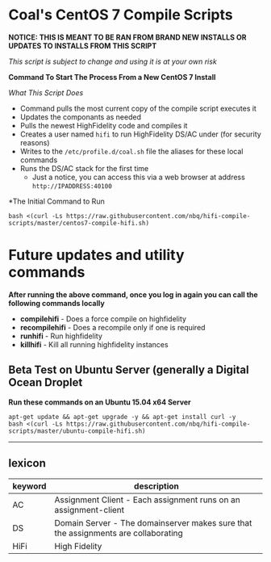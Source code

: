# Coal's CentOS 7 Compile Scripts

**NOTICE: THIS IS MEANT TO BE RAN FROM BRAND NEW INSTALLS OR UPDATES TO INSTALLS FROM THIS SCRIPT**

*This script is subject to change and using it is at your own risk*

**Command To Start The Process From a New CentOS 7 Install**

*What This Script Does*

- Command pulls the most current copy of the compile script executes it 
- Updates the componants as needed  
- Pulls the newest HighFidelity code and compiles it 
- Creates a user named `hifi` to run HighFidelity DS/AC under (for security reasons)
- Writes to the `/etc/profile.d/coal.sh` file the aliases for these local commands 
- Runs the DS/AC stack for the first time      
  - Just a notice, you can access this via a web browser at address `http://IPADDRESS:40100`

*The Initial Command to Run

`bash <(curl -Ls https://raw.githubusercontent.com/nbq/hifi-compile-scripts/master/centos7-compile-hifi.sh)`
 
# Future updates and utility commands

**After running the above command, once you log in again you can call the following commands locally**

- **compilehifi** - Does a force compile on highfidelity
- **recompilehifi** - Does a recompile only if one is required
- **runhifi** - Run highfidelity
- **killhifi** - Kill all running highfidelity instances

## Beta Test on Ubuntu Server (generally a Digital Ocean Droplet

**Run these commands on an Ubuntu 15.04 x64 Server**

```
apt-get update && apt-get upgrade -y && apt-get install curl -y
bash <(curl -Ls https://raw.githubusercontent.com/nbq/hifi-compile-scripts/master/ubuntu-compile-hifi.sh)
```

---

## lexicon
keyword | description
--------|------------
AC      | Assignment Client - Each assignment runs on an assignment-client
DS      | Domain Server - The domainserver makes sure that the assignments are collaborating
HiFi    | High Fidelity

